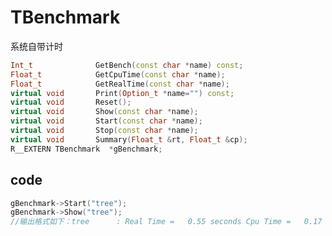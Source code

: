 <!-- TBenchmark.md --- 
;; 
;; Description: 
;; Author: Hongyi Wu(吴鸿毅)
;; Email: wuhongyi@qq.com 
;; Created: 五 12月  5 11:31:46 2014 (+0800)
;; Last-Updated: 六 8月 13 13:18:25 2016 (+0800)
;;           By: Hongyi Wu(吴鸿毅)
;;     Update #: 5
;; URL: http://wuhongyi.github.io -->

# TBenchmark

系统自带计时

```cpp
Int_t              GetBench(const char *name) const;
Float_t            GetCpuTime(const char *name);
Float_t            GetRealTime(const char *name);
virtual void       Print(Option_t *name="") const;
virtual void       Reset();
virtual void       Show(const char *name);
virtual void       Start(const char *name);
virtual void       Stop(const char *name);
virtual void       Summary(Float_t &rt, Float_t &cp);
R__EXTERN TBenchmark  *gBenchmark;
```

## code

```cpp
gBenchmark->Start("tree");
gBenchmark->Show("tree");
//输出格式如下：tree      : Real Time =   0.55 seconds Cpu Time =   0.17 seconds
```


<!-- TBenchmark.md ends here -->
